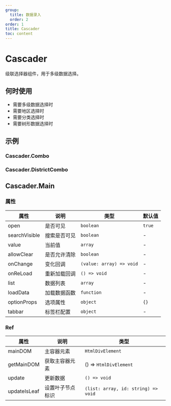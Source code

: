 ```yaml
---
group:
  title: 数据录入
  order: 2
order: 1
title: Cascader
toc: content
---
```


# Cascader

级联选择器组件，用于多级数据选择。

## 何时使用

- 需要多级数据选择时
- 需要地区选择时
- 需要分类选择时
- 需要树形数据选择时

## 示例

### Cascader.Combo

<code src="./demos/Combo/index.jsx"></code>

### Cascader.DistrictCombo

<code src="./demos/DistrictCombo/index.jsx"></code>

## Cascader.Main

### 属性

| 属性           | 说明         | 类型                        | 默认值 |
| -------------- | ------------ | --------------------------- | ------ |
| open           | 是否可见     | `boolean`                   | `true` |
| searchVisible  | 搜索是否可见 | `boolean`                   | -      |
| value          | 当前值       | `array`                     | -      |
| allowClear     | 是否允许清除 | `boolean`                   | -      |
| onChange       | 变化回调     | `(value: array) => void`    | -      |
| onReLoad       | 重新加载回调 | `() => void`                | -      |
| list           | 数据列表     | `array`                     | -      |
| loadData       | 加载数据函数 | `function`                  | -      |
| optionProps    | 选项属性     | `object`                    | `{}`   |
| tabbar         | 标签栏配置   | `object`                    | -      |

### Ref

| 属性         | 说明             | 类型                                |
| ------------ | ---------------- | ----------------------------------- |
| mainDOM      | 主容器元素       | `HtmlDivElement`                    |
| getMainDOM   | 获取主容器元素   | () => `HtmlDivElement`              |
| update       | 更新数据         | `() => void`                        |
| updateIsLeaf | 设置叶子节点标识 | `(list: array, id: string) => void` |
